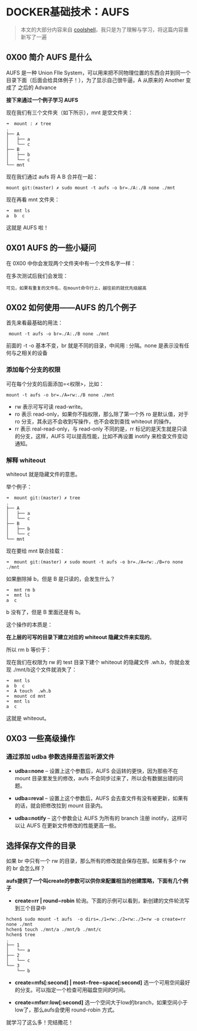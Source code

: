 # DOCKER基础技术：AUFS





> 本文的大部分内容来自 [coolshell](https://coolshell.cn/articles/17061.html)，我只是为了理解与学习，将这篇内容重新写了一遍



## 0X00 简介 AUFS 是什么



AUFS 是一种 Union FIle System，可以用来把不同物理位置的东西合并到同一个目录下面（后面会给具体例子！），为了显示自己很牛逼，A 从原来的 Another 变成了 之后的 Advance





**接下来通过一个例子学习 AUFS**



现在我们有三个文件夹（如下所示），mnt 是空文件夹：



```shell
➜  mount : ✗ tree
.
├── A
│   ├── a
│   └── c
├── B
│   ├── b
│   └── c
└── mnt
```



现在我们通过 aufs 将 A B 合并在一起：

```shell
mount git:(master) ✗ sudo mount -t aufs -o br=./A:./B none ./mnt
```

现在再看 mnt 文件夹：



```shell
➜  mnt ls
a  b  c
```



这就是 AUFS 啦！



## 0X01 AUFS 的一些小疑问



在 0X00 中你会发现两个文件夹中有一个文件名字一样：



在多次测试后我们会发现：



`可见，如果有重复的文件名，在mount命令行上，越往前的就优先级越高`





## 0X02 如何使用——AUFS 的几个例子



首先来看最基础的用法：



```shell
 mount -t aufs -o br=./A:./B none ./mnt
```



前面的 -t -o 基本不变，br 就是不同的目录，中间用 : 分隔。none 是表示没有任何与之相关的设备





### 添加每个分支的权限



可在每个分支的后面添加=<权限>，比如：



```shell
mount -t aufs -o br=./A=rw:./B none ./mnt
```





- rw 表示可写可读 read-write。
- ro 表示 read-only，如果你不指权限，那么除了第一个外 ro 是默认值，对于 ro 分支，其永远不会收到写操作，也不会收到查找 whiteout 的操作。
- rr 表示 real-read-only，与 read-only 不同的是，rr 标记的是天生就是只读的分支，这样，AUFS 可以提高性能，比如不再设置 inotify 来检查文件变动通知。



### 解释 whiteout



whiteout 就是隐藏文件的意思。



举个例子：



```shell
➜  mount git:(master) ✗ tree
.
├── A
│   ├── a
│   └── c
├── B
│   ├── b
│   └── c
└── mnt
```



现在要给 mnt 联合挂载：



```shell
➜  mount git:(master) ✗ sudo mount -t aufs -o br=./A=rw:./B=ro none ./mnt
```



如果删除掉 b，但是 B 是只读的，会发生什么？



```shell
➜  mnt rm b
➜  mnt ls
a  c
```



b 没有了，但是 B 里面还是有 b。



这个操作的本质是：



**在上层的可写的目录下建立对应的 whiteout 隐藏文件来实现的**。



所以 rm b 等价于：



现在我们在权限为 rw 的 test 目录下建个 whiteout 的隐藏文件 .wh.b，你就会发现 ./mnt/b这个文件就消失了：



```shell
➜  mnt ls
a  b  c
➜  A touch  .wh.b
➜  mount cd mnt 
➜  mnt ls
a  c
```



这就是 whiteout。





## 0X03  一些高级操作



### 通过添加 **udba** 参数选择是否监听源文件



+ **udba=none** – 设置上这个参数后，AUFS 会运转的更快，因为那些不在 mount 目录里发生的修改，aufs 不会同步过来了，所以会有数据出错的问题。



+ **udba=reval** – 设置上这个参数后，AUFS 会去查文件有没有被更新，如果有的话，就会把修改拉到 mount 目录内。



+ **udba=notify** – 这个参数会让 AUFS 为所有的 branch 注册 inotify，这样可以让 AUFS 在更新文件修改的性能更高一些。



## 选择保存文件的目录





如果 br 中只有一个 rw 的目录，那么所有的修改就会保存在那。如果有多个 rw 的 br 会怎么样？



**aufs提供了一个叫create的参数可以供你来配置相当的创建策略，下面有几个例子**



+ **create=rr | round−robin** 轮询。下面的示例可以看到，新创建的文件轮流写到三个目录中



```shell
hchen$ sudo mount -t aufs  -o dirs=./1=rw:./2=rw:./3=rw -o create=rr none ./mnt
hchen$ touch ./mnt/a ./mnt/b ./mnt/c
hchen$ tree
.
├── 1
│   └── a
├── 2
│   └── c
└── 3
    └── b
```





+ **create=mfs[:second] | most−free−space[:second]** 选一个可用空间最好的分支。可以指定一个检查可用磁盘空间的时间。





+ **create=mfsrr:low[:second]** 选一个空间大于low的branch，如果空间小于low了，那么aufs会使用 round-robin 方式。





就学习了这么多！完结撒花！









